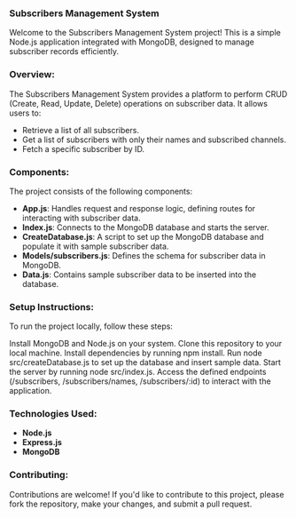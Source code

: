 ### **Subscribers Management System**

Welcome to the Subscribers Management System project! This is a simple Node.js application integrated with MongoDB, designed to manage subscriber records efficiently.

### Overview:
The Subscribers Management System provides a platform to perform CRUD (Create, Read, Update, Delete) operations on subscriber data. It allows users to:

- Retrieve a list of all subscribers.
- Get a list of subscribers with only their names and subscribed channels.
- Fetch a specific subscriber by ID.

### Components:
The project consists of the following components:

- **App.js**: Handles request and response logic, defining routes for interacting with subscriber data.
- **Index.js**: Connects to the MongoDB database and starts the server.
- **CreateDatabase.js**: A script to set up the MongoDB database and populate it with sample subscriber data.
- **Models/subscribers.js**: Defines the schema for subscriber data in MongoDB.
- **Data.js**: Contains sample subscriber data to be inserted into the database.

### Setup Instructions:
To run the project locally, follow these steps:

Install MongoDB and Node.js on your system.
Clone this repository to your local machine.
Install dependencies by running npm install.
Run node src/createDatabase.js to set up the database and insert sample data.
Start the server by running node src/index.js.
Access the defined endpoints (/subscribers, /subscribers/names, /subscribers/:id) to interact with the application.

### Technologies Used:
- **Node.js**
- **Express.js**
- **MongoDB**

### Contributing:
Contributions are welcome! If you'd like to contribute to this project, please fork the repository, make your changes, and submit a pull request.